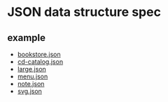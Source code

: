 JSON data structure spec
========================

## example

* [bookstore.json](../spec/fixtures/bookstore.json)
* [cd-catalog.json](../spec/fixtures/cd-catalog.json)
* [large.json](../spec/fixtures/large.json)
* [menu.json](../spec/fixtures/menu.json)
* [note.json](../spec/fixtures/note.json)
* [svg.json](../spec/fixtures/svg.json)


